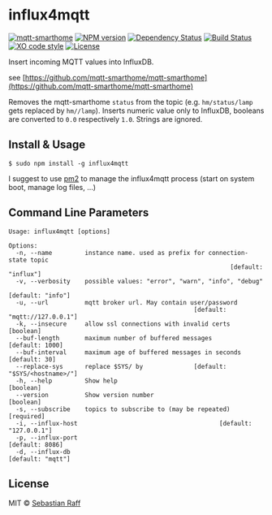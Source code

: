 # influx4mqtt

[![mqtt-smarthome](https://img.shields.io/badge/mqtt-smarthome-blue.svg)](https://github.com/mqtt-smarthome/mqtt-smarthome)
[![NPM version](https://badge.fury.io/js/influx4mqtt.svg)](http://badge.fury.io/js/influx4mqtt)
[![Dependency Status](https://img.shields.io/gemnasium/hobbyquaker/influx4mqtt.svg?maxAge=2592000)](https://gemnasium.com/github.com/hobbyquaker/influx4mqtt)
[![Build Status](https://travis-ci.org/hobbyquaker/influx4mqtt.svg?branch=master)](https://travis-ci.org/hobbyquaker/influx4mqtt)
[![XO code style](https://img.shields.io/badge/code_style-XO-5ed9c7.svg)](https://github.com/sindresorhus/xo)
[![License][mit-badge]][mit-url]

Insert incoming MQTT values into InfluxDB.

see [https://github.com/mqtt-smarthome/mqtt-smarthome](https://github.com/mqtt-smarthome/mqtt-smarthome)

Removes the mqtt-smarthome `status` from the topic (e.g. `hm/status/lamp` gets replaced by `hm//lamp`). Inserts numeric
value only to InfluxDB, booleans are converted to `0.0` respectively `1.0`. Strings are ignored.


## Install & Usage

`$ sudo npm install -g influx4mqtt`

I suggest to use [pm2](http://pm2.keymetrics.io/) to manage the influx4mqtt process (start on system boot, manage log 
files, ...)


## Command Line Parameters

```
Usage: influx4mqtt [options]
   
Options:
  -n, --name         instance name. used as prefix for connection-state topic
                                                             [default: "influx"]
  -v, --verbosity    possible values: "error", "warn", "info", "debug"
                                                               [default: "info"]
  -u, --url          mqtt broker url. May contain user/password
                                                   [default: "mqtt://127.0.0.1"]
  -k, --insecure     allow ssl connections with invalid certs          [boolean]
  --buf-length       maximum number of buffered messages         [default: 1000]
  --buf-interval     maximum age of buffered messages in seconds   [default: 30]
  --replace-sys      replace $SYS/ by              [default: "$SYS/<hostname>/"]
  -h, --help         Show help                                         [boolean]
  --version          Show version number                               [boolean]
  -s, --subscribe    topics to subscribe to (may be repeated)         [required]
  -i, --influx-host                                       [default: "127.0.0.1"]
  -p, --influx-port                                              [default: 8086]
  -d, --influx-db                                              [default: "mqtt"]
```


## License

MIT © [Sebastian Raff](https://github.com/hobbyquaker)

[mit-badge]: https://img.shields.io/badge/License-MIT-blue.svg?style=flat
[mit-url]: LICENSE

